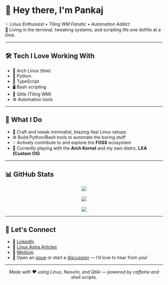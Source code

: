 # 👋 Hey there, I'm Pankaj

✨ _Linux Enthusiast • Tiling WM Fanatic • Automation Addict_  
🎯 Living in the terminal, tweaking systems, and scripting life one dotfile at a time.

---

## 🛠️ Tech I Love Working With

- 🐧 Arch Linux (btw)
- 🐍 Python
- 📘 TypeScript
- 🖥️ Bash scripting
- 🧱 Qtile (Tiling WM)
- ⚙️ Automation tools

---

## 🤖 What I Do

- 🔧 Craft and tweak minimalist, blazing-fast Linux setups
- ⚙️ Build Python/Bash tools to automate the boring stuff
- 💡 Actively contribute to and explore the **FOSS** ecosystem
- 🧪 Currently playing with the **Arch Kernel** and my own distro, **LXA (Custom OS)**

---

## 📊 GitHub Stats

<p align="center">
  <img src="https://github-profile-trophy.vercel.app/?username=pankajackson&row=1&column=6&theme=dracula" />
  <br><br>
  <img src="https://github-readme-stats.vercel.app/api?username=pankajackson&show_icons=true&theme=dracula&line_height=27" />
  <br><br>
  <img src="https://github-readme-stats.vercel.app/api/top-langs/?username=pankajackson&theme=dracula&hide_langs_below=1" />
</p>

---

## 💬 Let's Connect

- 💼 [LinkedIn](https://www.linkedin.com/in/pankajackson)
- 📝 [Linux Astra Articles](https://articles.linuxastra.in/)
- 📝 [Medium](https://medium.com/@pankajackson)
- 💬 Open an [issue](https://github.com/pankajackson) or start a [discussion](https://github.com/pankajackson/discussions) — I’d love to hear from you!

---

<p align="center">
  <i>Made with ❤️ using Linux, Neovim, and Qtile — powered by caffeine and shell scripts.</i>
</p>
